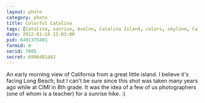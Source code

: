 ```yaml
---
layout: photo
category: photo
title: Colorful Catalina
tags: [Catalina, sunrise, Avalon, Catalina Island, colors, skyline, California, CA, silhouette, ocean, water, morning, Long Beach, Lumix LX1, CIMI, cycomachead, Michael Ball]
date: 2012-01-10 15:03:00
pid: 6491375401
farmid: 8
serid: 7005
secret: 6996d81d42
---
```



An early morning view of California from a great little island. I believe it's facing Long Beach, but I can't be sure since this shot was taken many years ago while at CIMI in 8th grade. It was the idea of a few of us photographers (one of whom is a teacher) for a sunrise hike. :)

